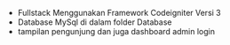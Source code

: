 - Fullstack Menggunakan Framework Codeigniter Versi 3
- Database MySql di dalam folder Database
- tampilan pengunjung dan juga dashboard admin login
